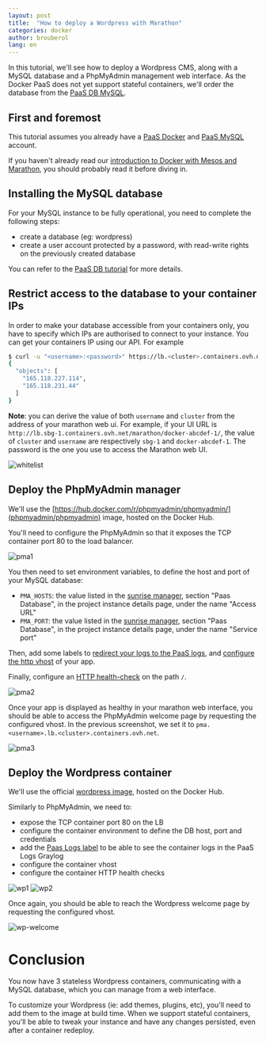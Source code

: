 ```yaml
---
layout: post
title:  "How to deploy a Wordpress with Marathon"
categories: docker
author: brouberol
lang: en
---
```


In this tutorial, we'll see how to deploy a Wordpress CMS, along with a MySQL database and a PhpMyAdmin management web interface. As the Docker PaaS does not yet support stateful containers, we'll order the database from the [PaaS DB MySQL](https://www.runabove.com/PaaSDBMySQL.xml).

## First and foremost

This tutorial assumes you already have a [PaaS Docker](https://www.runabove.com/docker-with-mesos-marathon.xml) and [PaaS MySQL](https://www.runabove.com/PaaSDBMySQL.xml) account.

If you haven't already read our [introduction to Docker with Mesos and Marathon](/kb/en/docker/introduction-to-docker-with-mesos-marathon.html), you should probably read it before diving in.

## Installing the MySQL database

For your MySQL instance to be fully operational, you need to complete the following steps:

* create a database (eg: wordpress)
* create a user account protected by a password, with read-write rights on the previously created database

You can refer to the [PaaS DB tutorial](https://www.ovh.co.uk/g2216.getting_started_with_the_mysql_and_postgresql_paas_db) for more details.

## Restrict access to the database to your container IPs

In order to make your database accessible from your containers only, you have to specify which IPs are authorised to connect to your instance. You can get your containers IP using our API. For example

```bash
$ curl -u "<username>:<password>" https://lb.<cluster>.containers.ovh.net/api/v1/slaves/ip
{
  "objects": [
    "165.118.227.114",
    "165.118.231.44"
  ]
}
```
**Note**: you can derive the value of both `username` and `cluster` from the address of your marathon web ui. For example, if your UI URL is `http://lb.sbg-1.containers.ovh.net/marathon/docker-abcdef-1/`, the value of `cluster` and `username` are respectively `sbg-1` and `docker-abcdef-1`. The password is the one you use to access the Marathon web UI.

![whitelist](/kb/images/2016-06-21-deploying-wordpress-on-marathon/whitelist.png)

## Deploy the PhpMyAdmin manager

We'll use the [https://hub.docker.com/r/phpmyadmin/phpmyadmin/](phpmyadmin/phpmyadmin) image, hosted on the Docker Hub.

You'll need to configure the PhpMyAdmin so that it exposes the TCP container port 80 to the load balancer.

![pma1](/kb/images/2016-06-21-deploying-wordpress-on-marathon/phpmyadmin.png)

You then need to set environment variables, to define the host and port of your MySQL database:

* `PMA_HOSTS`: the value listed in the [sunrise manager](https://www.ovh.com/manager/sunrise), section "Paas Database", in the project instance details page, under the name "Access URL"
* `PMA_PORT`: the value listed in the [sunrise manager](https://www.ovh.com/manager/sunrise), section "Paas Database", in the project instance details page, under the name "Service port"

Then, add some labels to [redirect your logs to the PaaS logs](/kb/en/docker/marathon-container-logs.html), and [configure the http vhost](/kb/en/docker/marathon-load-balancer.html) of your app.

Finally, configure an [HTTP health-check](/kb/en/docker/marathon-health-checks.html) on the path `/`.

![pma2](/kb/images/2016-06-21-deploying-wordpress-on-marathon/phpmyadmin2.png)

Once your app is displayed as healthy in your marathon web interface, you should be able to access the PhpMyAdmin welcome page by requesting the configured vhost. In the previous screenshot, we set it to `pma.<username>.lb.<cluster>.containers.ovh.net`.

![pma3](/kb/images/2016-06-21-deploying-wordpress-on-marathon/phpmyadmin-welcome.png)

## Deploy the Wordpress container

We'll use the official [wordpress image](https://hub.docker.com/_/wordpress/), hosted on the Docker Hub.

Similarly to PhpMyAdmin, we need to:

* expose the TCP container port 80 on the LB
* configure the container environment to define the DB host, port and credentials
* add the [Paas Logs label](/kb/en/docker/marathon-container-logs.html) to be able to see the container logs in the PaaS Logs Graylog
* configure the container vhost
* configure the container HTTP health checks

![wp1](/kb/images/2016-06-21-deploying-wordpress-on-marathon/wordpress.png)
![wp2](/kb/images/2016-06-21-deploying-wordpress-on-marathon/wordpress2.png)

Once again, you should be able to reach the Wordpress welcome page by requesting the configured vhost.

![wp-welcome](/kb/images/2016-06-21-deploying-wordpress-on-marathon/wordpress-welcome.png)

# Conclusion

You now have 3 stateless Wordpress containers, communicating with a MySQL database, which you can manage from a web interface.

To customize your Wordpress (ie: add themes, plugins, etc), you'll need to add them to the image at build time. When we support stateful containers, you'll be able to tweak your instance and have any changes persisted, even after a container redeploy.